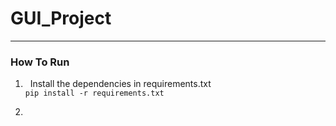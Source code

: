 # GUI_Project
---

### How To Run

1) $~$ Install the dependencies in requirements.txt <br />
    `pip install -r requirements.txt`

2)  
